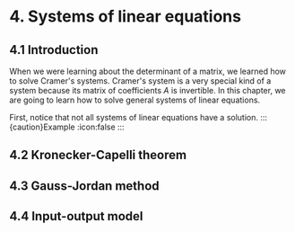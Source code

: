 # 4. Systems of linear equations

## 4.1 Introduction
When we were learning about the determinant of a matrix, we learned how to solve Cramer's systems. Cramer's system is a very special kind of a system because its matrix of coefficients $A$ is invertible. In this chapter, we are going to learn how to solve general systems of linear equations.

First, notice that not all systems of linear equations have a solution.
:::{caution}Example
:icon:false
:::

## 4.2 Kronecker-Capelli theorem

## 4.3 Gauss-Jordan method

## 4.4 Input-output model